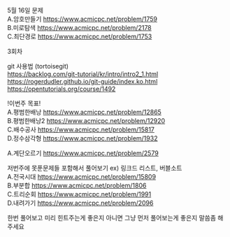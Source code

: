 5월 16일 문제  
A.암호만들기 https://www.acmicpc.net/problem/1759   
B.미로탐색 https://www.acmicpc.net/problem/2178   
C.최단경로 https://www.acmicpc.net/problem/1753  
  
3회차

git 사용법 (tortoisegit)  
https://backlog.com/git-tutorial/kr/intro/intro2_1.html  
https://rogerdudler.github.io/git-guide/index.ko.html  
https://opentutorials.org/course/1492  

!이번주 목표!  
A.평범한배낭 https://www.acmicpc.net/problem/12865  
B.평범한배낭2 https://www.acmicpc.net/problem/12920  
C.배수공사 https://www.acmicpc.net/problem/15817  
D.정수삼각형 https://www.acmicpc.net/problem/1932  

A.계단오르기 https://www.acmicpc.net/problem/2579  


저번주에 못푼문제들 포함해서 풀어보기 ex) 링크드 리스트, 버블소트  
A.전국시대 https://www.acmicpc.net/problem/15809  
B.부분합 https://www.acmicpc.net/problem/1806  
C.트리순회 https://www.acmicpc.net/problem/1991  
D.내려가기 https://www.acmicpc.net/problem/2096  

한번 풀어보고 미리 힌트주는게 좋은지 아니면 그냥 먼저 풀어보는게 좋은지 말씀좀 해주세요  
